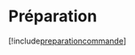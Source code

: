 # Préparation

[!include[preparationcommande](preparation.preparationcommande.autogen.md)]
















































